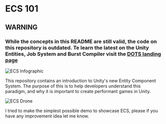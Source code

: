 # ECS 101

## WARNING 

### While the concepts in this README are still valid, the code on this repository is outdated. Te learn the latest on the Unity Entities, Job System and Burst Compiler visit the [DOTS landing page](https://unity.com/dots)

![ECS Infographic](https://github.com/ArturoNereu/ECS_101/blob/master/ECS_Infographic/ECS_Infographic_EN.jpg)

This repository contains an introduction to Unity's new Entity Component System. The purpose of this is to help developers understand this paradigm, and why it is important to create performant games in Unity.

![ECS Drone](https://user-images.githubusercontent.com/263776/39833786-b0b0628c-5390-11e8-8f06-abd398239bd1.gif)

I tried to make the simplest possible demo to showcase ECS, please if you have any improvement idea let me know.
